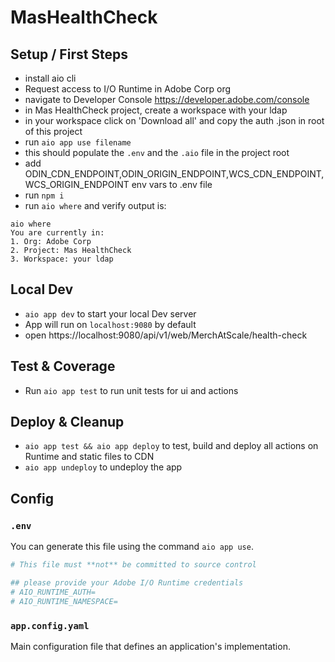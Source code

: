 # MasHealthCheck

## Setup / First Steps

- install aio cli
- Request access to I/O Runtime in Adobe Corp org
- navigate to Developer Console https://developer.adobe.com/console
- in Mas HealthCheck project, create a workspace with your ldap
- in your workspace click on 'Download all' and copy the auth .json in root of this project
- run `aio app use filename`
- this should populate the `.env` and the `.aio` file in the project root
- add ODIN_CDN_ENDPOINT,ODIN_ORIGIN_ENDPOINT,WCS_CDN_ENDPOINT,WCS_ORIGIN_ENDPOINT env vars to .env file
- run `npm i`
- run `aio where` and verify output is:
```
aio where
You are currently in:
1. Org: Adobe Corp
2. Project: Mas HealthCheck
3. Workspace: your ldap
```

## Local Dev

- `aio app dev` to start your local Dev server
- App will run on `localhost:9080` by default
- open https://localhost:9080/api/v1/web/MerchAtScale/health-check


## Test & Coverage

- Run `aio app test` to run unit tests for ui and actions

## Deploy & Cleanup

- `aio app test && aio app deploy` to test, build and deploy all actions on Runtime and static files to CDN
- `aio app undeploy` to undeploy the app

## Config

### `.env`

You can generate this file using the command `aio app use`. 

```bash
# This file must **not** be committed to source control

## please provide your Adobe I/O Runtime credentials
# AIO_RUNTIME_AUTH=
# AIO_RUNTIME_NAMESPACE=
```

### `app.config.yaml`

Main configuration file that defines an application's implementation. 
